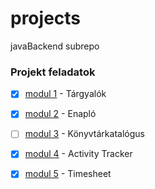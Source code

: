 # projects
javaBackend subrepo

### Projekt feladatok
- [x] [modul 1](https://github.com/egydGIT/projects/tree/master/src/main/java/meetingrooms) - Tárgyalók
- [x] [modul 2](https://github.com/egydGIT/projects/tree/master/src/main/java/schoolrecords) - Enapló
- [ ] [modul 3]() - Könyvtárkatalógus
- [x] [modul 4](https://github.com/egydGIT/projects/tree/master/src/main/java/activity) - Activity Tracker
- [x] [modul 5](https://github.com/egydGIT/projects/tree/master/src/main/java/timesheet) - Timesheet

